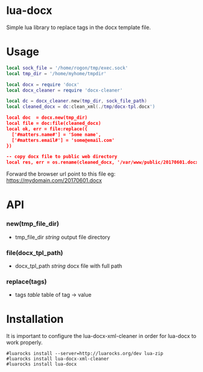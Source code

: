 # lua-docx
Simple lua library to replace tags in the docx template file.


# Usage

```lua
local sock_file = '/home/rogon/tmp/exec.sock' 
local tmp_dir = '/home/myhome/tmpdir'

local docx = require 'docx'
local docx_cleaner = require 'docx-cleaner'

local dc = docx_cleaner.new(tmp_dir, sock_file_path)
local cleaned_docx = dc:clean_xml(./tmp/docx-tpl.docx')

local doc  = docx.new(tmp_dir)
local file = doc:file(cleaned_docx)
local ok, err = file:replace({ 
  ['#matters.name#'] = 'Some name',
  ['#matters.email#'] = 'some@email.com'
})

-- copy docx file to public web directory
local res, err = os.rename(cleaned_docx, '/var/www/public/20170601.docx')

```
Forward the browser url point to this file eg: https://mydomain.com/20170601.docx

# API

### new(tmp\_file\_dir)
- tmp\_file\_dir _string_ output file directory


### file(docx\_tpl\_path)
- docx\_tpl\_path _string_ docx file with full path 


### replace(tags)
- tags _table_ table of tag -> value


# Installation

It is important to configure the lua-docx-xml-cleaner in order for lua-docx to work properly.


```
#luarocks install --server=http://luarocks.org/dev lua-zip
#luarocks install lua-docx-xml-cleaner
#luarocks install lua-docx

```
